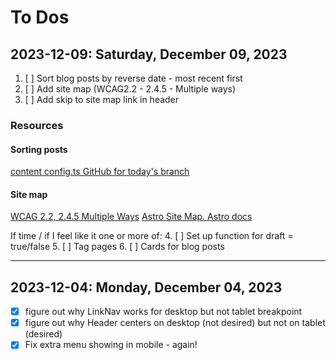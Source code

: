 # To Dos

## 2023-12-09: Saturday, December 09, 2023

1. [ ] Sort blog posts by reverse date - most recent first
2. [ ] Add site map (WCAG2.2 - 2.4.5 - Multiple ways)
3. [ ] Add skip to site map link in header

### Resources

#### Sorting posts

[content config.ts GitHub for today's branch](https://github.com/GingerKiwi/gingerkiwi-2024/blob/dev-2023-12-09/src/content/config.ts)

#### Site map

[WCAG 2.2, 2.4.5 Multiple Ways](https://www.w3.org/WAI/WCAG22/Understanding/multiple-ways.html)
[Astro Site Map. Astro docs](https://docs.astro.build/en/guides/integrations-guide/sitemap/)

If time / if I feel like it one or more of:
4. [ ] Set up function for draft = true/false
5. [ ] Tag pages
6. [ ] Cards for blog posts

___

## 2023-12-04: Monday, December 04, 2023

- [x] figure out why LinkNav works for desktop but not tablet breakpoint
- [x] figure out why Header centers on desktop (not desired) but not on tablet (desired)
- [x] Fix extra menu showing in mobile - again!
